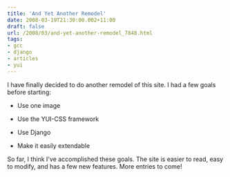 ```yaml
---
title: 'And Yet Another Remodel'
date: 2008-03-19T21:30:00.002+11:00
draft: false
url: /2008/03/and-yet-another-remodel_7848.html
tags: 
- gcc
- django
- articles
- yui
---
```


I have finally decided to do another remodel of this site. I had a few goals before starting:

  
*   Use one image
  
*   Use the YUI-CSS framework
  
*   Use Django
  
*   Make it easily extendable
  

  
  

So far, I think I've accomplished these goals. The site is easier to read, easy to modify, and has a few new features. More entries to come!